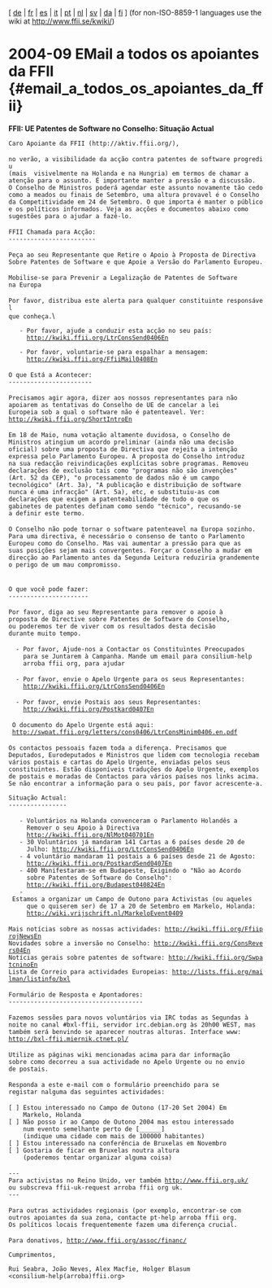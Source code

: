 \[ [ de](FfiiMail0408De "wikilink") \| [ fr](FfiiMail0408Fr "wikilink")
\| [ es](FfiiMail0408Es "wikilink") \| [ it](FfiiMail0408It "wikilink")
\| [ pt](FfiiMail0408Pt "wikilink") \| [ nl](FfiiMail0408Nl "wikilink")
\| [ sv](FfiiMail0408Sv "wikilink") \| [ da](FfiiMail0408Da "wikilink")
\| [ fi](FfiiMail0408Fi "wikilink") \] (for non-ISO-8859-1 languages use
the wiki at <http://www.ffii.se/kwiki/>)

# 2004-09 EMail a todos os apoiantes da FFII {#email_a_todos_os_apoiantes_da_ffii}

**FFII: UE Patentes de Software no Conselho: Situação Actual**

`Caro Apoiante da FFII (http://aktiv.ffii.org/),`\
\
`no verão, a visibilidade da acção contra patentes de software progrediu`\
`(mais  visivelmente na Holanda e na Hungria) em termos de chamar a`\
`atenção para o assunto. É importante manter a pressão e a discussão.`\
`O Conselho de Ministros poderá agendar este assunto novamente tão cedo`\
`como a meados ou finais de Setembro, uma altura provavel é o Conselho`\
`da Competitividade em 24 de Setembro. O que importa é manter o público`\
`e os políticos informados. Veja as acções e documentos abaixo como`\
`sugestões para o ajudar a fazê-lo.`\
\
`FFII Chamada para Acção:`\
`------------------------`\
\
`Peça ao seu Representante que Retire o Apoio à Proposta de Directiva`\
`Sobre Patentes de Software e que Apoie a Versão do Parlamento Europeu.`\
\
`Mobilise-se para Prevenir a Legalização de Patentes de Software`\
`na Europa `\
\
`Por favor, distribua este alerta para qualquer constituinte responsável`\
`que conheça.`\

`   - Por favor, ajude a conduzir esta acção no seu país: `\
`     `[`http://kwiki.ffii.org/LtrConsSend0406En`](http://kwiki.ffii.org/LtrConsSend0406En)

`   - Por favor, voluntarie-se para espalhar a mensagem:`\
`     `[`http://kwiki.ffii.org/FfiiMail0408En`](http://kwiki.ffii.org/FfiiMail0408En)\
\
`O que Está a Acontecer:`\
`-----------------------`\
\
`Precisamos agir agora, dizer aos nossos representantes para não`\
`apoiarem as tentativas do Conselho de UE de cancelar a lei`\
`Europeia sob a qual o software não é patenteavel. Ver:`\
[`http://kwiki.ffii.org/ShortIntroEn`](http://kwiki.ffii.org/ShortIntroEn)\
\
`Em 18 de Maio, numa votação altamente duvidosa, o Conselho de`\
`Ministros atingium um acordo preliminar (ainda não uma decisão`\
`oficial) sobre uma proposta de Directiva que rejeita a intenção`\
`expressa pelo Parlamento Europeu. A proposta do Conselho introduz`\
`na sua redacção reivindicações explícitas sobre programas. Removeu`\
`declarações de exclusão tais como "programas não são invenções"`\
`(Art. 52 da CEP), "o processamento de dados não é um campo`\
`tecnológico" (Art. 3a), "A publicação e distribuição de software`\
`nunca é uma infracção" (Art. 5a), etc, e substituiu-as com`\
`declarações que exigem a patenteabilidade de tudo o que os`\
`gabinetes de patentes definam como sendo "técnico", recusando-se`\
`a definir este termo.`\
\
`O Conselho não pode tornar o software patenteavel na Europa sozinho.`\
`Para uma directiva, é necessário o consenso de tanto o Parlamento`\
`Europeu como do Conselho. Mas vai aumentar a pressão para que as`\
`suas posições sejam mais convergentes. Forçar o Conselho a mudar em`\
`direcção ao Parlamento antes da Segunda Leitura reduziria grandemente`\
`o perigo de um mau compromisso.`\
\
\
`O que você pode fazer:`\
`----------------------`\
\
`Por favor, diga ao seu Representante para remover o apoio à`\
`proposta de Directive sobre Patentes de Software do Conselho,`\
`ou poderemos ter de viver com os resultados desta decisão`\
`durante muito tempo.`\
\
`  - Por favor, Ajude-nos a Contactar os Constituintes Preocupados`\
`    para se Juntarem à Campanha. Mande um email para consilium-help`\
`    arroba ffii org, para ajudar`\
\
`  - Por favor, envie o Apelo Urgente para os seus Representantes:`\
`    `[`http://kwiki.ffii.org/LtrConsSend0406En`](http://kwiki.ffii.org/LtrConsSend0406En)\
\
`  - Por favor, envie Postais aos seus Representantes:`\
`    `[`http://kwiki.ffii.org/Postkard0407En`](http://kwiki.ffii.org/Postkard0407En)\
\
` O documento do Apelo Urgente está aqui:`\
` `[`http://swpat.ffii.org/letters/cons0406/LtrConsMinim0406.en.pdf`](http://swpat.ffii.org/letters/cons0406/LtrConsMinim0406.en.pdf)\
\
`Os contactos pessoais fazem toda a diferença. Precisamos que`\
`Deputados, Eurodeputados e Ministros que lidem com tecnologia recebam`\
`vários postais e cartas do Apelo Urgente, enviadas pelos seus`\
`constituintes. Estão disponíveis traduções do Apelo Urgente, exemplos`\
`de postais e moradas de Contactos para vários países nos links acima.`\
`Se não encontrar a informação para o seu país, por favor acrescente-a.`

`Situação Actual: `\
`----------------`\
\
`   - Voluntários na Holanda convenceram o Parlamento Holandês a`\
`     Remover o seu Apoio à Directiva`\
`     `[`http://kwiki.ffii.org/NlMot040701En`](http://kwiki.ffii.org/NlMot040701En)\
`   - 30 Voluntários já mandaram 141 Cartas a 6 países desde 20 de`\
`     Julho: `[`http://kwiki.ffii.org/LtrConsSend0406En`](http://kwiki.ffii.org/LtrConsSend0406En)\
`   - 4 voluntário mandaram 11 postais a 6 países desde 21 de Agosto:`\
`     `[`http://kwiki.ffii.org/PostkardSend0407En`](http://kwiki.ffii.org/PostkardSend0407En)\
`   - 400 Manifestaram-se em Budapeste, Exigindo o "Não ao Acordo`\
`     sobre Patentes de Software do Conselho":`\
`     `[`http://kwiki.ffii.org/Budapest040824En`](http://kwiki.ffii.org/Budapest040824En)\
`   - Estamos a organizar um Campo de Outono para Activistas (ou aqueles`\
`     que o quiserem ser) de 17 a 20 de Setembro em Markelo, Holanda:`\
`     `[`http://wiki.vrijschrift.nl/MarkeloEvent0409`](http://wiki.vrijschrift.nl/MarkeloEvent0409)\
\
`Mais notícias sobre as nossas actividades: `[`http://kwiki.ffii.org/FfiiprojNewsEn`](http://kwiki.ffii.org/FfiiprojNewsEn)\
`Novidades sobre a inversão no Conselho: `[`http://kwiki.ffii.org/ConsRevers04En`](http://kwiki.ffii.org/ConsRevers04En)\
`Notícias gerais sobre patentes de software: `[`http://kwiki.ffii.org/SwpatcninoEn`](http://kwiki.ffii.org/SwpatcninoEn)\
`Lista de Correio para actividades Europeias: `[`http://lists.ffii.org/mailman/listinfo/bxl`](http://lists.ffii.org/mailman/listinfo/bxl)\
\
`Formulário de Resposta e Apontadores:`\
`-------------------------------------`\
\
`Fazemos sessões para novos voluntários via IRC todas as Segundas à`\
`noite no canal #bxl-ffii, servidor irc.debian.org às 20h00 WEST, mas`\
`também será benvindo se aparecer noutras alturas. Interface www:`\
[`http://bxl-ffii.miernik.ctnet.pl/`](http://bxl-ffii.miernik.ctnet.pl/)\
\
`Utilize as páginas wiki mencionadas acima para dar informação`\
`sobre como decorreu a sua actividade no Apelo Urgente ou no envio`\
`de postais.`\
\
`Responda a este e-mail com o formulário preenchido para se`\
`registar nalguma das seguintes actividades:`\
\
`[ ] Estou interessado no Campo de Outono (17-20 Set 2004) Em`\
`    Markelo, Holanda`\
`[ ] Não posso ir ao Campo de Outono 2004 mas estou interessado`\
`    num evento semelhante perto de [______]`\
`    (indique uma cidade com mais de 100000 habitantes)`\
`[ ] Estou interessado na conferência de Bruxelas em Novembro`\
`[ ] Gostaria de ficar em Bruxelas noutra altura`\
`    (poderemos tentar organizar alguma coisa)`\
\
`---`\
`Para activistas no Reino Unido, ver também `[`http://www.ffii.org.uk/`](http://www.ffii.org.uk/)\
`ou subscreva ffii-uk-request arroba ffii org uk.`\
`---`\
\
`Para outras actividades regionais (por exemplo, encontrar-se com`\
`outros apoiantes da sua zona, contacte pt-help arroba ffii org.`\
`Os políticos locais frequentemente fazem uma diferença crucial.`\
\
`Para donativos, `[`http://www.ffii.org/assoc/financ/`](http://www.ffii.org/assoc/financ/)

`Cumprimentos,`

`Rui Seabra, João Neves, Alex Macfie, Holger Blasum`\
`<consilium-help(arroba)ffii.org>`
